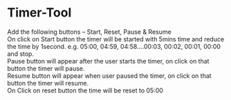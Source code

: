 # Timer-Tool

Add the following buttons – Start, Reset, Pause & Resume<br>
On click on Start button the timer will be started with 5mins time and reduce the 
time by 1second. e.g. 05:00, 04:59, 04:58....00:03, 00:02, 00:01, 00:00 and stop.<br>
Pause button will appear after the user starts the timer, on click on that button the 
timer will pause.<br>
Resume button will appear when user paused the timer, on click on that button the 
timer will resume.<br>
On Click on reset button the time will be reset to 05:00<br>

